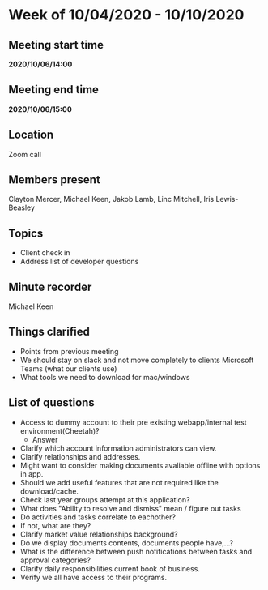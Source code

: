 # Week of 10/04/2020 - 10/10/2020

## Meeting start time
**2020/10/06/14:00**

## Meeting end time
**2020/10/06/15:00**

## Location
Zoom call

## Members present
Clayton Mercer, Michael Keen, Jakob Lamb, Linc Mitchell, Iris Lewis-Beasley

## Topics
- Client check in 
- Address list of developer questions

## Minute recorder
Michael Keen

## Things clarified
- Points from previous meeting
- We should stay on slack and not move completely to clients Microsoft Teams (what our clients use)
- What tools we need to download for mac/windows

## List of questions 
- Access to dummy account to their pre existing webapp/internal test environment(Cheetah)?
    - Answer
- Clarify which account information administrators can view.
- Clarify relationships and addresses.
- Might want to consider making documents avaliable offline with options in app.
- Should we add useful features that are not required like the download/cache.
- Check last year groups attempt at this application?
- What does "Ability to resolve and dismiss" mean / figure out tasks
- Do activities and tasks correlate to eachother?
- If not, what are they?
- Clarify market value relationships background?
- Do we display documents contents, documents people have,...?
- What is the difference between push notifications between tasks and approval categories?
- Clarify daily responsibilities current book of business.
- Verify we all have access to their programs.